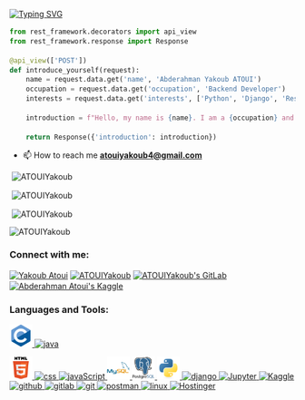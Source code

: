 
<a href="https://git.io/typing-svg"><img src="https://readme-typing-svg.demolab.com?font=Fira+Code&weight=800&size=25&duration=3000&pause=503&center=true&vCenter=true&width=1000&lines=Hello+Everyone;My+name+is+Abderahman+Yakoub+ATOUI+.;I+am+a+Backend+Developer+.;and+my+interests+include+%5BPython+%2C+Django+%2C+Rest+Framework%5D" alt="Typing SVG" /></a>

```python
from rest_framework.decorators import api_view
from rest_framework.response import Response

@api_view(['POST'])
def introduce_yourself(request):
    name = request.data.get('name', 'Abderahman Yakoub ATOUI')
    occupation = request.data.get('occupation', 'Backend Developer')
    interests = request.data.get('interests', ['Python', 'Django', 'Rest Framework'])

    introduction = f"Hello, my name is {name}. I am a {occupation} and my interests include {', '.join(interests)}."

    return Response({'introduction': introduction})
```




- 📫 How to reach me **atouiyakoub4@gmail.com**
<p>&nbsp;<img align="center" src="https://github-readme-stats.vercel.app/api/top-langs/?username=ATOUIYakoub&layout=compact&count_private=true&theme=dark&hide=c%2b%2b,Cmake,ShaderLab,Makefile,Mathematica,HLSL,rOFF,SWIFT,Unity3D%20Asset&langs_count=10" alt="ATOUIYakoub" /></p>

<p>&nbsp;<img align="center" src="https://github-readme-stats.vercel.app/api?username=ATOUIYakoub&theme=dracula&show_icons=true&count_private=true&include_all_commits=true" alt="ATOUIYakoub" /></p>
<p>&nbsp;<img align="center" src="https://streak-stats.demolab.com/?user=ATOUIYakoub&theme=highcontrast" alt="ATOUIYakoub" /></p>

  <p align="left"> <img src="https://komarev.com/ghpvc/?username=ATOUIYakoub&label=Profile%20views&color=0e75b6&style=flat" alt="ATOUIYakoub" /> </p>
<h3 align="left">Connect with me:</h3>
<p align="left">
<a href="https://www.facebook.com/yakoub.qu" target="blank"><img align="center" src="https://raw.githubusercontent.com/rahuldkjain/github-profile-readme-generator/master/src/images/icons/Social/facebook.svg" alt="Yakoub Atoui" height="30" width="40" /></a>
<a href="https://www.linkedin.com/in/abderahman-yakoub-atoui-142517230" target="blank"><img align="center" src="https://raw.githubusercontent.com/rahuldkjain/github-profile-readme-generator/master/src/images/icons/Social/linked-in-alt.svg" alt="ATOUIYakoub" height="30" width="40" /></a>
<a href="https://gitlab.com/ATOUIYakoub" target="_blank"><img align="center" src="https://skillicons.dev/icons?i=gitlab" alt="ATOUIYakoub's GitLab" height="30" width="40" /></a>
<a href="https://www.kaggle.com/abderahmanatoui" target="_blank"><img align="center" src="https://raw.githubusercontent.com/rahuldkjain/github-profile-readme-generator/master/src/images/icons/Social/kaggle.svg" alt="Abderahman Atoui's Kaggle" height="30" width="40" /></a>
</p>

<h3 align="left">Languages and Tools:</h3>
<p align="left"> 
  <a href="https://www.cprogramming.com/" target="_blank" rel="noreferrer">  <img src="https://raw.githubusercontent.com/devicons/devicon/master/icons/c/c-original.svg" alt="c" width="40" height="40"/> </a> 
  <a href="https://www.java.com" target="_blank" rel="noreferrer">  <img src="https://skillicons.dev/icons?i=java" alt="java" width="40" height="40"/> </a>

  <a href="https://www.w3.org/html/" target="_blank" rel="noreferrer"> <img src="https://raw.githubusercontent.com/devicons/devicon/master/icons/html5/html5-original-wordmark.svg" alt="html5" width="40" height="40"/> </a>
  <a href="https://www.w3schools.com/css/" target="_blank" rel="noreferrer"> <img src="https://skillicons.dev/icons?i=css" alt="css" width="40" height="40"/> </a>
   <a href="https://developer.mozilla.org/fr/docs/Web/JavaScript" target="_blank" rel="noreferrer"> <img src="https://skillicons.dev/icons?i=js" alt="javaScript" width="40" height="40"/> </a>
  <a href="https://www.mysql.com/" target="_blank" rel="noreferrer"> <img src="https://raw.githubusercontent.com/devicons/devicon/master/icons/mysql/mysql-original-wordmark.svg" alt="mysql" width="40" height="40"/> </a> 
  <a href="https://www.postgresql.org/" target="_blank" rel="noreferrer"> <img src="https://raw.githubusercontent.com/devicons/devicon/master/icons/postgresql/postgresql-original-wordmark.svg" alt="postgresql" width="40" height="40"/> </a>
  <a href="https://www.python.org" target="_blank" rel="noreferrer"> <img src="https://raw.githubusercontent.com/devicons/devicon/master/icons/python/python-original.svg" alt="python" width="40" height="40"/> </a> 
  <a href="https://www.djangoproject.com/" target="_blank" rel="noreferrer"> <img src="https://skillicons.dev/icons?i=django" alt="django" width="40" height="40"/> </a> 
  <a href="https://jupyter.org/" target="_blank" rel="noreferrer"> <img src="https://upload.wikimedia.org/wikipedia/commons/thumb/3/38/Jupyter_logo.svg/1200px-Jupyter_logo.svg.png" alt="Jupyter" width="40" height="40"/> </a>
  <a href="https://www.kaggle.com/" target="_blank" rel="noreferrer"> <img src="https://upload.wikimedia.org/wikipedia/commons/thumb/7/7c/Kaggle_logo.png/600px-Kaggle_logo.png" alt="Kaggle" width="40" height="40"/> </a>
  <a href="https://github.com" target="_blank" rel="noreferrer"> <img src="https://skillicons.dev/icons?i=github" alt="github" width="40" height="40"/> </a>
  <a href="https://gitlab.com" target="_blank" rel="noreferrer"> <img src="https://skillicons.dev/icons?i=gitlab" alt="gitlab" width="40" height="40"/> </a>
  <a href="https://git-scm.com/" target="_blank" rel="noreferrer"> <img src="https://skillicons.dev/icons?i=git" alt="git" width="40" height="40"/> </a>
  <a href="https://www.postman.com/" target="_blank" rel="noreferrer"> <img src="https://skillicons.dev/icons?i=postman" alt="postman" width="40" height="40"/> </a>
  <a href="https://www.linux.org/" target="_blank" rel="noreferrer"> <img src="https://skillicons.dev/icons?i=linux" alt="linux" width="40" height="40"/> </a>
  <a href="https://www.hostinger.com/" target="_blank" rel="noreferrer">
  <img src="https://cdn.jsdelivr.net/gh/simple-icons/simple-icons/icons/hostinger.svg" alt="Hostinger" width="40" height="40"/>
</a>



</p>





